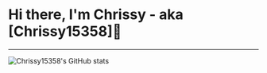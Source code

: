 # Hi there, I'm Chrissy - aka [Chrissy15358]👋

---

![Chrissy15358's GitHub stats](https://github-readme-stats.vercel.app/api?username=Chrissy15358&show_icons=true&theme=tokyonight)
